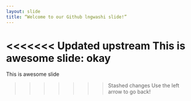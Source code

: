 ```yaml
---
layout: slide
title: “Welcome to our Github lngwashi slide!”
---
```

<<<<<<< Updated upstream
This is awesome slide: okay
=======

This is awesome slide
>>>>>>> Stashed changes
Use the left arrow to go back!
